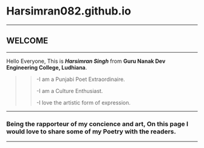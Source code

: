 # Harsimran082.github.io
--------------------------------------------------------------------------------------------------------------------
## **WELCOME**
-----------------------------------------------------------------------------------------------------------------------
Hello Everyone, This is ***Harsimran Singh*** from **Guru Nanak Dev Engineering College, Ludhiana**.
>>-I am a Punjabi Poet Extraordinaire.
>>
>>-I am a Culture Enthusiast.
>>
>>-I love the artistic form of expression.
--------------------------------------------------------------------------------------------------------------------
### Being the rapporteur of my concience and art, On this page I would love to share some of my Poetry with the readers.
------------------------------------------------------------------------------------------------------------------
